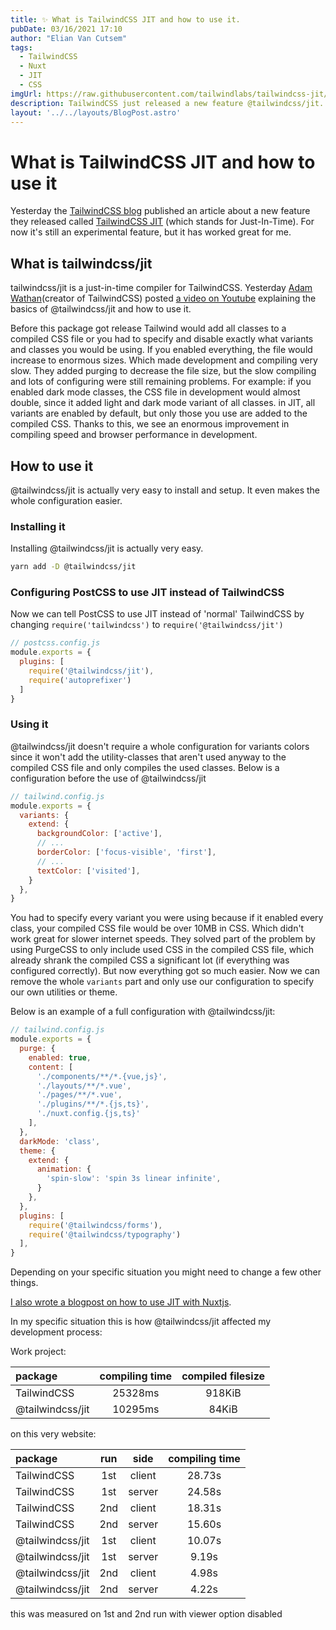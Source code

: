 ```yaml
---
title: ✨ What is TailwindCSS JIT and how to use it.
pubDate: 03/16/2021 17:10
author: "Elian Van Cutsem"
tags:
  - TailwindCSS
  - Nuxt
  - JIT
  - CSS
imgUrl: https://raw.githubusercontent.com/tailwindlabs/tailwindcss-jit/master/.github/logo.svg
description: TailwindCSS just released a new feature @tailwindcss/jit. In this post I explain what it is and how to use it.
layout: '../../layouts/BlogPost.astro'
---
```


# What is TailwindCSS JIT and how to use it

Yesterday the [TailwindCSS blog](<https://blog.tailwindcss.com/just-in-time-the-next-generation-of-tailwind-css>) published an article about a new feature they released called [TailwindCSS JIT](<https://www.npmjs.com/package/@tailwindcss/jit>) (which stands for Just-In-Time). For now it's still an experimental feature, but it has worked great for me.

## What is tailwindcss/jit

tailwindcss/jit is a just-in-time compiler for TailwindCSS. Yesterday [Adam Wathan](<https://twitter.com/adamwathan>)(creator of TailwindCSS) posted [a video on Youtube](<https://www.youtube.com/watch?v=3O_3X7InOw8>) explaining the basics of @tailwindcss/jit and how to use it.

Before this package got release Tailwind would add all classes to a compiled CSS file or you had to specify and disable exactly what variants and classes you would be using. If you enabled everything, the file would increase to enormous sizes. Which made development and compiling very slow. They added purging to decrease the file size, but the slow compiling and lots of configuring were still remaining problems. For example: if you enabled dark mode classes, the CSS file in development would almost double, since it added light and dark mode variant of all classes. in JIT, all variants are enabled by default, but only those you use are added to the compiled CSS. Thanks to this, we see an enormous improvement in compiling speed and browser performance in development.

## How to use it

@tailwindcss/jit is actually very easy to install and setup. It even makes the whole configuration easier.

### Installing it

Installing @tailwindcss/jit is actually very easy.

```bash
yarn add -D @tailwindcss/jit
```

### Configuring PostCSS to use JIT instead of TailwindCSS

Now we can tell PostCSS to use JIT instead of 'normal' TailwindCSS by changing `require('tailwindcss')` to `require('@tailwindcss/jit')`

```js
// postcss.config.js
module.exports = {
  plugins: [
    require('@tailwindcss/jit'),
    require('autoprefixer')
  ]
}
```

### Using it

@tailwindcss/jit doesn't require a whole configuration for variants colors since it won't add the utility-classes that aren't used anyway to the compiled CSS file and only compiles the used classes. Below is a configuration before the use of @tailwindcss/jit

```js
// tailwind.config.js
module.exports = {
  variants: {
    extend: {
      backgroundColor: ['active'],
      // ...
      borderColor: ['focus-visible', 'first'],
      // ...
      textColor: ['visited'],
    }
  },
}
```

You had to specify every variant you were using because if it enabled every class, your compiled CSS file would be over 10MB in CSS. Which didn't work great for slower internet speeds. They solved part of the problem by using PurgeCSS to only include used CSS in the compiled CSS file, which already shrank the compiled CSS a significant lot (if everything was configured correctly). But now everything got so much easier. Now we can remove the whole `variants` part and only use our configuration to specify our own utilities or theme.

Below is an example of a full configuration with @tailwindcss/jit:

```js
// tailwind.config.js
module.exports = {
  purge: {
    enabled: true,
    content: [
      './components/**/*.{vue,js}',
      './layouts/**/*.vue',
      './pages/**/*.vue',
      './plugins/**/*.{js,ts}',
      './nuxt.config.{js,ts}'
    ],
  },
  darkMode: 'class',
  theme: {
    extend: {
      animation: {
        'spin-slow': 'spin 3s linear infinite',
      }
    },
  },
  plugins: [
    require('@tailwindcss/forms'),
    require('@tailwindcss/typography')
  ],
}
```

Depending on your specific situation you might need to change a few other things.

[I also wrote a blogpost on how to use JIT with Nuxtjs](<https://www.elianvancutsem.com/blog/add-tailwind-jit-to-your-nuxt-js-site/>).

In my specific situation this is how @tailwindcss/jit affected my development process:

Work project:

|package|compiling time|compiled filesize|
|:--|:-:|:-:|
|TailwindCSS|25328ms|918KiB|
|@tailwindcss/jit|10295ms|84KiB|

on this very website:

|package|run|side|compiling time|
|:--|:-:|:-:|:-:|
|TailwindCSS|1st|client|28.73s|
|TailwindCSS|1st|server|24.58s|
|TailwindCSS|2nd|client|18.31s|
|TailwindCSS|2nd|server|15.60s|
|@tailwindcss/jit|1st|client|10.07s|
|@tailwindcss/jit|1st|server|9.19s|
|@tailwindcss/jit|2nd|client|4.98s|
|@tailwindcss/jit|2nd|server|4.22s|

this was measured on 1st and 2nd run with viewer option disabled
